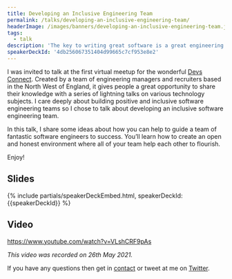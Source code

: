 ```yaml
---
title: Developing an Inclusive Engineering Team
permalink: /talks/developing-an-inclusive-engineering-team/
headerImage: /images/banners/developing-an-inclusive-engineering-team.jpg
tags:
  - talk
description: 'The key to writing great software is a great engineering team, but building those great teams is more than finding the best developers. It’s about creating a positive and inclusive environment which helps the whole team to thrive. In this talk, I share some ideas about how you can help to guide a team of fantastic software engineers to success.'
speakerDeckId: '4db256067351404d99665c7cf953e8e2'
---
```


I was invited to talk at the first virtual meetup for the wonderful [Devs Connect](https://www.meetup.com/devsconnect/). Created by a team of engineering managers and recruiters based in the North West of England, it gives people a great opportunity to share their knowledge with a series of lightning talks on various technology subjects. I care deeply about building positive and inclusive software engineering teams so I chose to talk about developing an inclusive software engineering team.

In this talk, I share some ideas about how you can help to guide a team of fantastic software engineers to success. You’ll learn how to create an open and honest environment where all of your team help each other to flourish.

Enjoy!

## Slides

{% include partials/speakerDeckEmbed.html, speakerDeckId: {{speakerDeckId}} %}

## Video

https://www.youtube.com/watch?v=VLshCRF9pAs

_This video was recorded on 26th May 2021._

If you have any questions then get in [contact](/contact/) or tweet at me on [Twitter]({{socialMedia.twitter.url}}).
